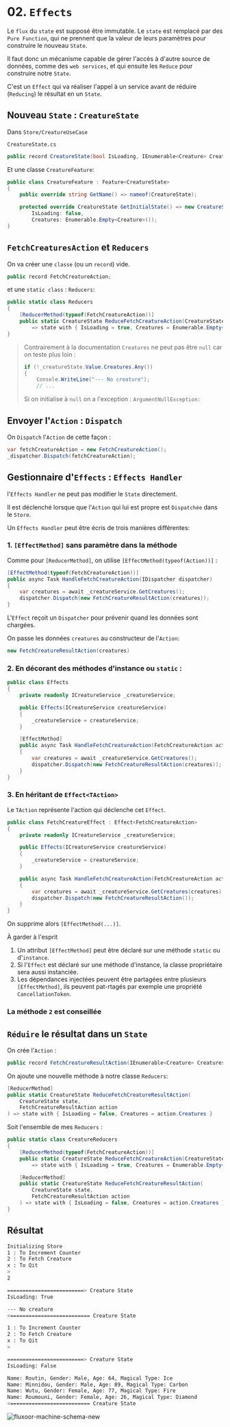 # 02. `Effects`

Le `flux` du `state` est supposé être immutable. Le `state` est remplacé par des `Pure Function`, qui ne prennent que la valeur de leurs paramètres pour construire le nouveau `State`.

Il faut donc un mécanisme capable de gérer l'accès à d'autre source de données, comme des `web services`, et qui ensuite les `Reduce` pour construire notre `State`.

C'est un `Effect` qui va réaliser l'appel à un service avant de réduire (`Reducing`) le résultat en un `State`.



## Nouveau `State` : `CreatureState`

Dans `Store/CreatureUseCase`

`CreatureState.cs`

```cs
public record CreatureState(bool IsLoading, IEnumerable<Creature> Creatures);
```

Et une classe `CreatureFeature`:

```cs
public class CreatureFeature : Feature<CreatureState>
{
    public override string GetName() => nameof(CreatureState);

    protected override CreatureState GetInitialState() => new CreatureState(
        IsLoading: false,
        Creatures: Enumerable.Empty<Creature>());
}
```



## `FetchCreaturesAction` et `Reducers`

On va créer une `classe` (ou un `record`) vide.

```cs
public record FetchCreatureAction;
```

et une `static class` : `Reducers`:

```cs
public static class Reducers
{
    [ReducerMethod(typeof(FetchCreatureAction))]
    public static CreatureState ReduceFetchCreatureAction(CreatureState state) 
        => state with { IsLoading = true, Creatures = Enumerable.Empty<Creature>() }
}
```

> Contrairement à la documentation `Creatures` ne peut pas être `null` car on teste plus loin :
>
> ```cs
> if (!_creatureState.Value.Creatures.Any())
> {
>     Console.WriteLine("--- No creature");
>     // ...
> ```
>
> Si on initialise à `null` on a l'exception : `ArgumentNullException:`

## Envoyer l'`Action` : `Dispatch`

On `Dispatch` l'`Action` de cette façon :

```cs
var fetchCreatureAction = new FetchCreatureAction();
_dispatcher.Dispatch(fetchCreatureAction);
```



## Gestionnaire d'`Effects` : `Effects Handler`

l'`Effects Handler` ne peut pas modifier le `State` directement.

Il est déclenché lorsque que l'`Action` qui lui est propre est `Dispatchée` dans le `Store`.

Un `Effects Handler` peut être écris de trois manières différentes:



### 1.  `[EffectMethod]` sans paramètre dans la méthode

Comme pour `[ReducerMethod]`, on utilise `[EffectMethod(typeof(Action))]` :

```cs
[EffectMethod(typeof(FetchCreatureAction))]
public async Task HandleFetchCreatureAction(IDispatcher dispatcher)
{
    var creatures = await _creatureService.GetCreatures();
    dispatcher.Dispatch(new FetchCreatureResultAction(creatures));
}
```

L'`Effect` reçoit un `Dispatcher` pour prévenir quand les données sont chargées.

On passe les données `creatures` au constructeur de l'`Action`:

```cs
new FetchCreatureResultAction(creatures)
```



### 2. En décorant des méthodes d'instance ou `static` :

```cs
public class Effects
{
    private readonly ICreatureService _creatureService;

    public Effects(ICreatureService creatureService)
    {
        _creatureService = creatureService;
    }

    [EffectMethod]
    public async Task HandleFetchCreatureAction(FetchCreatureAction action, IDispatcher dispatcher)
    {
        var creatures = await _creatureService.GetCreatures();
        dispatcher.Dispatch(new FetchCreatureResultAction(creatures));
    }
}
```



### 3. En héritant de `Effect<TAction>`

Le `TAction` représente l'action qui déclenche cet `Effect`.

```cs
public class FetchCreatureEffect : Effect<FetchCreatureAction>
{
    private readonly ICreatureService _creatureService;

    public Effects(ICreatureService creatureService)
    {
        _creatureService = creatureService;
    }

    public async Task HandleFetchCreatureAction(FetchCreatureAction action, IDispatcher dispatcher)
    {
        var creatures = await _creatureService.GetCreatures(creatures);
        dispatcher.Dispatch(new FetchCreatureResultAction());
    }
}
```

On supprime alors `[EffectMethod(...)]`.

À garder à l'esprit

1. Un attribut `[EffectMethod]` peut être déclaré sur une méthode `static` ou d'`instance`.
2. Si I'`Effect` est déclaré sur une méthode d'instance, la classe propriétaire sera aussi instanciée.
3. Les dépendances injectées peuvent être partagées entre plusieurs `[EffectMethod]`, ils peuvent pat-rtagés par exemple une propriété `CancellationToken`.

### La méthode `2` est conseillée



## `Réduire` le résultat dans un `State`

On crée l'`Action` :

```cs
public record FetchCreatureResultAction(IEnumerable<Creature> Creatures);
```

On ajoute une nouvelle méthode à notre classe `Reducers`:

```cs
[ReducerMethod]
public static CreatureState ReduceFetchCreatureResultAction(
	CreatureState state,
    FetchCreatureResultAction action
) => state with { IsLoading = false, Creatures = action.Creatures }
```

Soit l'ensemble de mes `Reducers` :

```cs
public static class CreatureReducers
{
    [ReducerMethod(typeof(FetchCreatureAction))]
    public static CreatureState ReduceFetchCreatureAction(CreatureState state)
        => state with { IsLoading = true, Creatures = Enumerable.Empty<Creature>() };

    [ReducerMethod]
    public static CreatureState ReduceFetchCreatureResultAction(
        CreatureState state,
        FetchCreatureResultAction action
    ) => state with { IsLoading = false, Creatures = action.Creatures };
}
```



## Résultat

```bash
Initializing Store
1 : To Increment Counter
2 : To Fetch Creature
x : To Qit
> 
2

=========================> Creature State
IsLoading: True

--- No creature
<========================== Creature State

1 : To Increment Counter
2 : To Fetch Creature
x : To Qit
> 

=========================> Creature State
IsLoading: False

Name: Routin, Gender: Male, Age: 64, Magical Type: Ice
Name: Minnidou, Gender: Male, Age: 89, Magical Type: Carbon
Name: Wutu, Gender: Female, Age: 77, Magical Type: Fire
Name: Roumouni, Gender: Female, Age: 26, Magical Type: Diamond
<========================== Creature State
```

<img src="assets/fluxoor-machine-schema-new.png" alt="fluxoor-machine-schema-new" />







